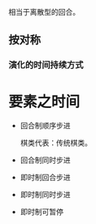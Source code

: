 相当于离散型的回合。

## 按对称

### 演化的时间持续方式



# 要素之时间

- 回合制顺序步进

  棋类代表：传统棋类。

- 回合制同时步进

- 即时制回合步进

- 即时制同时步进

- 即时制可暂停

